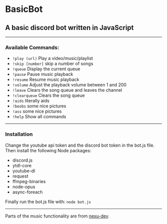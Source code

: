 # BasicBot
## A basic discord bot written in JavaScript
------------------------
### Available Commands:
- `!play (url)` Play a video/music/playlist
- ``!skip [number]`` skip a number of songs
- ``!queue`` Display the current queue
- ``!pause`` Pause music playback
- ``!resume`` Resume music playback
- ``!volume`` Adjust the playback volume between 1 and 200
- ``!leave`` Clears the song queue and leaves the channel
- ``!clearqueue`` Clears the song queue
- ``!aids`` literally aids
- ``!boobs`` some nice pictures
- ``!ass`` some nice pictures
- ``!help`` Show all commands
-------------------------------------
### Installation
Change the youtube api token and the discord bot token in the bot.js file.
Then install the following Node packages:
- discord.js
- ytdl-core
- youtube-dl
- request
- ffmpeg-binaries
- node-opus
- async-foreach

Finally run the bot.js file with: ``node bot.js``

---------------------------------------------
Parts of the music functionality are from [nexu-dev](https://github.com/nexu-dev/discord.js-music).
